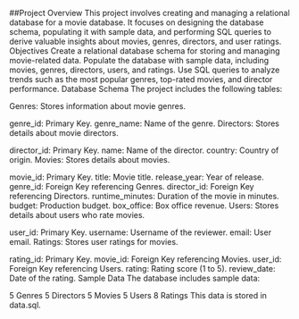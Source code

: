 ##Project Overview
This project involves creating and managing a relational database for a movie database. It focuses on designing the database schema, populating it with sample data, and performing SQL queries to derive valuable insights about movies, genres, directors, and user ratings.
Objectives
Create a relational database schema for storing and managing movie-related data.
Populate the database with sample data, including movies, genres, directors, users, and ratings.
Use SQL queries to analyze trends such as the most popular genres, top-rated movies, and director performance.
Database Schema
The project includes the following tables:

Genres: Stores information about movie genres.

genre_id: Primary Key.
genre_name: Name of the genre.
Directors: Stores details about movie directors.

director_id: Primary Key.
name: Name of the director.
country: Country of origin.
Movies: Stores details about movies.

movie_id: Primary Key.
title: Movie title.
release_year: Year of release.
genre_id: Foreign Key referencing Genres.
director_id: Foreign Key referencing Directors.
runtime_minutes: Duration of the movie in minutes.
budget: Production budget.
box_office: Box office revenue.
Users: Stores details about users who rate movies.

user_id: Primary Key.
username: Username of the reviewer.
email: User email.
Ratings: Stores user ratings for movies.

rating_id: Primary Key.
movie_id: Foreign Key referencing Movies.
user_id: Foreign Key referencing Users.
rating: Rating score (1 to 5).
review_date: Date of the rating.
Sample Data
The database includes sample data:

5 Genres
5 Directors
5 Movies
5 Users
8 Ratings
This data is stored in data.sql.

